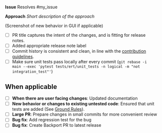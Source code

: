 **Issue**
Resolves #my_issue


**Approach**
_Short description of the approach_

(Screenshot of new behavior in GUI if applicable)


- [ ] PR title captures the intent of the changes, and is fitting for release notes.
- [ ] Added appropriate release note label
- [ ] Commit history is consistent and clean, in line with the [contribution guidelines](https://github.com/equinor/ert/blob/main/CONTRIBUTING.md).
- [ ] Make sure unit tests pass locally after every commit (`git rebase -i main
      --exec 'pytest tests/ert/unit_tests -n logical -m "not integration_test"'`)

## When applicable
- [ ] **When there are user facing changes**: Updated documentation
- [ ] **New behavior or changes to existing untested code**: Ensured that unit tests are added (See [Ground Rules](https://github.com/equinor/ert/blob/main/CONTRIBUTING.md#ground-rules)).
- [ ] **Large PR**: Prepare changes in small commits for more convenient review
- [ ] **Bug fix**: Add regression test for the bug
- [ ] **Bug fix**: Create Backport PR to latest release

<!--
Adding labels helps the maintainers when writing release notes. This is the [list of release note labels](https://github.com/equinor/ert/labels?q=release-notes).
-->
